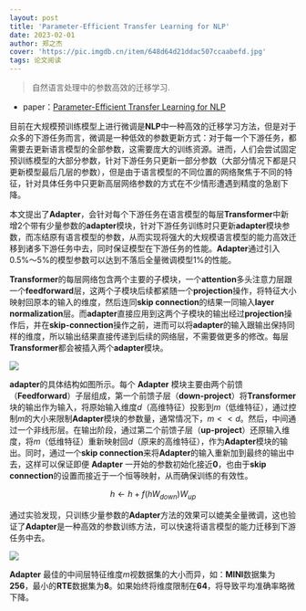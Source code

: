 ```yaml
---
layout: post
title: 'Parameter-Efficient Transfer Learning for NLP'
date: 2023-02-01
author: 郑之杰
cover: 'https://pic.imgdb.cn/item/648d64d21ddac507ccaabefd.jpg'
tags: 论文阅读
---
```


> 自然语言处理中的参数高效的迁移学习.

- paper：[Parameter-Efficient Transfer Learning for NLP](https://arxiv.org/abs/1902.00751)

目前在大规模预训练模型上进行微调是**NLP**中一种高效的迁移学习方法，但是对于众多的下游任务而言，微调是一种低效的参数更新方式：对于每一个下游任务，都需要去更新语言模型的全部参数，这需要庞大的训练资源。进而，人们会尝试固定预训练模型的大部分参数，针对下游任务只更新一部分参数（大部分情况下都是只更新模型最后几层的参数），但是由于语言模型的不同位置的网络聚焦于不同的特征，针对具体任务中只更新高层网络参数的方式在不少情形遭遇到精度的急剧下降。

本文提出了**Adapter**，会针对每个下游任务在语言模型的每层**Transformer**中新增$2$个带有少量参数的**adapter**模块，针对下游任务训练时只更新**adapter**模块参数，而冻结原有语言模型的参数，从而实现将强大的大规模语言模型的能力高效迁移到诸多下游任务中去，同时保证模型在下游任务的性能。**Adapter**通过引入$0.5\%～5\%$的模型参数可以达到不落后全量微调模型$1\%$的性能。

**Transformer**的每层网络包含两个主要的子模块，一个**attention**多头注意力层跟一个**feedforward**层，这两个子模块后续都紧随一个**projection**操作，将特征大小映射回原本的输入的维度，然后连同**skip connection**的结果一同输入**layer normalization**层。而**adapter**直接应用到这两个子模块的输出经过**projection**操作后，并在**skip-connection**操作之前，进而可以将**adapter**的输入跟输出保持同样的维度，所以输出结果直接传递到后续的网络层，不需要做更多的修改。每层**Transformer**都会被插入两个**adapter**模块。

![](https://pic.imgdb.cn/item/648d68991ddac507ccb24dbb.jpg)

**adapter**的具体结构如图所示。每个 **Adapter** 模块主要由两个前馈（**Feedforward**）子层组成，第一个前馈子层（**down-project**）将**Transformer**块的输出作为输入，将原始输入维度$d$（高维特征）投影到$m$（低维特征），通过控制$m$的大小来限制**Adapter**模块的参数量，通常情况下，$m< <d$。然后，中间通过一个非线形层。在输出阶段，通过第二个前馈子层（**up-project**）还原输入维度，将$m$（低维特征）重新映射回$d$（原来的高维特征），作为**Adapter**模块的输出。同时，通过一个**skip connection**来将**Adapter**的输入重新加到最终的输出中去，这样可以保证即便 **Adapter** 一开始的参数初始化接近**0**，也由于**skip connection**的设置而接近于一个恒等映射，从而确保训练的有效性。

$$
h \leftarrow h + f(hW_{down})W_{up}
$$

通过实验发现，只训练少量参数的**Adapter**方法的效果可以媲美全量微调，这也验证了**Adapter**是一种高效的参数训练方法，可以快速将语言模型的能力迁移到下游任务中去。

![](https://pic.imgdb.cn/item/648e5e0d1ddac507cc0aece3.jpg)

**Adapter** 最佳的中间层特征维度$m$视数据集的大小而异，如：**MINI**数据集为**256**，最小的**RTE**数据集为**8**。如果始终将维度限制在**64**，将导致平均准确率略微下降。

